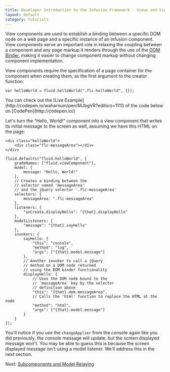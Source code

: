 ```yaml
---
title: Developer Introduction to the Infusion Framework - Views and View Components
layout: default
category: Tutorials
---
```


View components are used to establish a binding between a specific DOM node on a web page and a specific instance of an Infusion component. View components serve an important role in relaxing the coupling between a component and any page markup it renders through the use of the [DOM Binder](../DOMBinder.md), making it easier to change component markup without changing component implementation.

View components require the specification of a page container for the component when creating them, as the first argument to the creator function:

`var helloWorld = fluid.helloWorld(".flc-helloWorld", {});`

<div class="infusion-docs-note">You can check out the [Live Example](http://codepen.io/waharnum/pen/MJbgVR?editors=1111) of the code below on [CodePen](http://codepen.io/)</div>

Let's turn the "Hello, World!" component into a view component that writes its initial message to the screen as well, assuming we have this HTML on the page:

```
<div class="helloWorld">
    <div class="flc-messageArea"></div>
</div>
```

```
fluid.defaults("fluid.helloWorld", {
    gradeNames: ["fluid.viewComponent"],
    model: {
        message: "Hello, World!"
    },
    // Creates a binding between the
    // selector named 'messageArea'
    // and the jQuery selector '.flc-messageArea'
    selectors: {
        messageArea: ".flc-messageArea"
    },
    listeners: {
        "onCreate.displayHello": "{that}.displayHello"
    },
    modelListeners: {
        "message": "{that}.sayHello"
    },
    invokers: {
        sayHello: {
            "this": "console",
            "method": "log",
            "args": ["{that}.model.message"]
        },
        // Another invoker to call a jQuery
        // method on a DOM node returned
        // using the DOM binder functionality
        displayHello: {
            // Uses the DOM node bound to the
            // `messageArea` key by the selector
            // definition above
            "this": "{that}.dom.messageArea",
            // Calls the 'html' function to replace the HTML at the node
            "method": "html",
            "args": ["{that}.model.message"]
        }
    }
});
```

You'll notice if you use the `changeApplier` from the console again like you did previously, the console message will update, but the screen displayed message won't. You may be able to guess this is because the screen displayed message isn't using a model listener. We'll address this in the next section.

Next: [Subcomponents and Model Relaying](DeveloperIntroductionToInfusionFramework-SubcomponentsAndModelRelaying.html)
